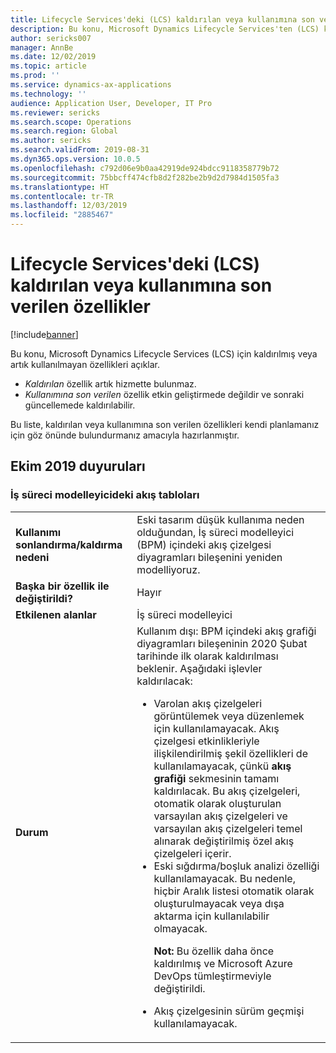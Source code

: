 ```yaml
---
title: Lifecycle Services'deki (LCS) kaldırılan veya kullanımına son verilen özellikler
description: Bu konu, Microsoft Dynamics Lifecycle Services'ten (LCS) kaldırılmış veya kaldırılması planlanan özellikleri açıklar.
author: sericks007
manager: AnnBe
ms.date: 12/02/2019
ms.topic: article
ms.prod: ''
ms.service: dynamics-ax-applications
ms.technology: ''
audience: Application User, Developer, IT Pro
ms.reviewer: sericks
ms.search.scope: Operations
ms.search.region: Global
ms.author: sericks
ms.search.validFrom: 2019-08-31
ms.dyn365.ops.version: 10.0.5
ms.openlocfilehash: c792d06e9b0aa42919de924bdcc9118358779b72
ms.sourcegitcommit: 75bbcff474cfb8d2f282be2b9d2d7984d1505fa3
ms.translationtype: HT
ms.contentlocale: tr-TR
ms.lasthandoff: 12/03/2019
ms.locfileid: "2885467"
---
```

# <a name="removed-or-deprecated-features-in-lifecycle-services-lcs"></a>Lifecycle Services'deki (LCS) kaldırılan veya kullanımına son verilen özellikler

[!include[banner](../includes/banner.md)]

Bu konu, Microsoft Dynamics Lifecycle Services (LCS) için kaldırılmış veya artık kullanılmayan özellikleri açıklar.

- *Kaldırılan* özellik artık hizmette bulunmaz.
- *Kullanımına son verilen* özellik etkin geliştirmede değildir ve sonraki güncellemede kaldırılabilir.

Bu liste, kaldırılan veya kullanımına son verilen özellikleri kendi planlamanız için göz önünde bulundurmanız amacıyla hazırlanmıştır.

## <a name="october-2019-announcements"></a>Ekim 2019 duyuruları

### <a name="flowchart-diagrams-in-business-process-modeler"></a>İş süreci modelleyicideki akış tabloları

<table>
<tbody>
<tr>
<td><strong>Kullanımı sonlandırma/kaldırma nedeni</strong></td>
<td>Eski tasarım düşük kullanıma neden olduğundan, İş süreci modelleyici (BPM) içindeki akış çizelgesi diyagramları bileşenini yeniden modelliyoruz.</td>
</tr>
<tr>
<td><strong>Başka bir özellik ile değiştirildi?</strong></td>
<td>Hayır</td>
</tr>
<tr>
<td><strong>Etkilenen alanlar</strong></td>
<td>İş süreci modelleyici</td>
</tr>
<tr>
<td><strong>Durum</strong></td>
<td>Kullanım dışı: BPM içindeki akış grafiği diyagramları bileşeninin 2020 Şubat tarihinde ilk olarak kaldırılması beklenir. Aşağıdaki işlevler kaldırılacak:
<ul>
<li>Varolan akış çizelgeleri görüntülemek veya düzenlemek için kullanılamayacak. Akış çizelgesi etkinlikleriyle ilişkilendirilmiş şekil özellikleri de kullanılamayacak, çünkü <strong>akış grafiği</strong> sekmesinin tamamı kaldırılacak. Bu akış çizelgeleri, otomatik olarak oluşturulan varsayılan akış çizelgeleri ve varsayılan akış çizelgeleri temel alınarak değiştirilmiş özel akış çizelgeleri içerir.</li>
<li>Eski sığdırma/boşluk analizi özelliği kullanılamayacak. Bu nedenle, hiçbir Aralık listesi otomatik olarak oluşturulmayacak veya dışa aktarma için kullanılabilir olmayacak.
<p><strong>Not:</strong> Bu özellik daha önce kaldırılmış ve Microsoft Azure DevOps tümleştirmeviyle değiştirildi.</p>
</li>
<li>Akış çizelgesinin sürüm geçmişi kullanılamayacak.</li>
</ul>
</td>
</tr>
</tbody>
</table>
